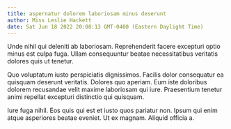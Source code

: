 ```yaml
---
title: aspernatur dolorem laboriosam minus deserunt
author: Miss Leslie Hackett
date: Sat Jun 18 2022 20:08:13 GMT-0400 (Eastern Daylight Time)
---
```

Unde nihil qui deleniti ab laboriosam. Reprehenderit facere excepturi optio minus est culpa fuga. Ullam consequuntur beatae necessitatibus veritatis dolores quis ut tenetur.

 Quo voluptatum iusto perspiciatis dignissimos. Facilis dolor consequatur ea quisquam deserunt veritatis. Dolores quo aperiam. Eum iste doloribus dolorem recusandae velit maxime laboriosam qui iure. Praesentium tenetur animi repellat excepturi distinctio qui quisquam.

 Iure fuga nihil. Eos quis qui est et iusto quos pariatur non. Ipsum qui enim atque asperiores beatae eveniet. Ut ex magnam. Aliquid officia a.